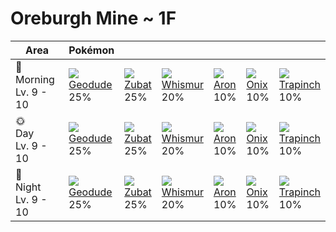 # Oreburgh Mine ~ 1F
Area                       | Pokémon                        | &nbsp;                       | &nbsp;                         | &nbsp;                      | &nbsp;                      | &nbsp;                          | 
---                        | ---                            | ---                          | ---                            | ---                         | ---                         | ---                             | 
🌅<br>Morning<br>Lv. 9 - 10 | ![][074]<br> [Geodude]<br> 25% | ![][041]<br> [Zubat]<br> 25% | ![][293]<br> [Whismur]<br> 20% | ![][304]<br> [Aron]<br> 10% | ![][095]<br> [Onix]<br> 10% | ![][328]<br> [Trapinch]<br> 10% | 
🌞<br>Day<br>Lv. 9 - 10     | ![][074]<br> [Geodude]<br> 25% | ![][041]<br> [Zubat]<br> 25% | ![][293]<br> [Whismur]<br> 20% | ![][304]<br> [Aron]<br> 10% | ![][095]<br> [Onix]<br> 10% | ![][328]<br> [Trapinch]<br> 10% | 
🌙<br>Night<br>Lv. 9 - 10   | ![][074]<br> [Geodude]<br> 25% | ![][041]<br> [Zubat]<br> 25% | ![][293]<br> [Whismur]<br> 20% | ![][304]<br> [Aron]<br> 10% | ![][095]<br> [Onix]<br> 10% | ![][328]<br> [Trapinch]<br> 10% | 

[Zubat]: ../../pokemon_changes/041/
[Geodude]: ../../pokemon_changes/074/
[Onix]: ../../pokemon_changes/095/
[Whismur]: ../../pokemon_changes/293/
[Aron]: ../../pokemon_changes/304/
[Trapinch]: ../../pokemon_changes/328/
[041]: ../img/pokemon/041.png
[074]: ../img/pokemon/074.png
[095]: ../img/pokemon/095.png
[293]: ../img/pokemon/293.png
[304]: ../img/pokemon/304.png
[328]: ../img/pokemon/328.png
